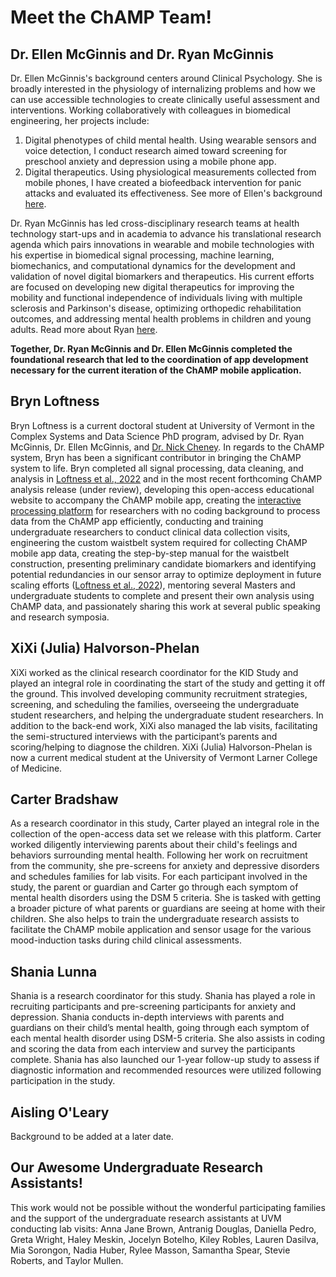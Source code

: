 # Meet the ChAMP Team!

## Dr. Ellen McGinnis and Dr. Ryan McGinnis
Dr. Ellen McGinnis's background centers around Clinical Psychology. She is broadly interested in the physiology of internalizing problems and how we can use accessible technologies to create clinically useful assessment and interventions. Working collaboratively with colleagues in biomedical engineering, her projects include:
1. Digital phenotypes of child mental health. Using wearable sensors and voice detection, I conduct research aimed toward screening for preschool anxiety and depression using a mobile phone app.
2. Digital therapeutics. Using physiological measurements collected from mobile phones, I have created a biofeedback intervention for panic attacks and evaluated its effectiveness. See more of Ellen's background [here](https://www.linkedin.com/in/ellen-mcginnis-71863846/).

Dr. Ryan McGinnis has led cross-disciplinary research teams at health technology start-ups and in academia to advance his translational research agenda which pairs innovations in wearable and mobile technologies with his expertise in biomedical signal processing, machine learning, biomechanics, and computational dynamics for the development and validation of novel digital biomarkers and therapeutics. His current efforts are focused on developing new digital therapeutics for improving the mobility and functional independence of individuals living with multiple sclerosis and Parkinson's disease, optimizing orthopedic rehabilitation outcomes, and addressing mental health problems in children and young adults. Read more about Ryan [here](https://www.uvm.edu/cems/ebe/profiles/ryan_mcginnis).

**Together, Dr. Ryan McGinnis and Dr. Ellen McGinnis completed the foundational research that led to the coordination of app development necessary for the current iteration of the ChAMP mobile application.**

## Bryn Loftness
Bryn Loftness is a current doctoral student at University of Vermont in the Complex Systems and Data Science PhD program, advised by Dr. Ryan McGinnis, Dr. Ellen McGinnis, and [Dr. Nick Cheney](https://www.uvm.edu/cems/cs/profiles/nick-cheney). In regards to the ChAMP system, Bryn has been a significant contributor in bringing the ChAMP system to life. Bryn completed all signal processing, data cleaning, and analysis in [Loftness et al., 2022](https://ieeexplore.ieee.org/document/9871090) and in the most recent forthcoming ChAMP analysis release (under review), developing this open-access educational website to accompany the ChAMP mobile app, creating the [interactive processing platform](https://colab.research.google.com/drive/1g6yjky4avTAsZMPUO4AFukOi75jci2DO?authuser=1#scrollTo=5usFUdmedOcm) for researchers with no coding background to process data from the ChAMP app efficiently, conducting and training undergraduate researchers to conduct clinical data collection visits, engineering the custom waistbelt system required for collecting ChAMP mobile app data, creating the step-by-step manual for the waistbelt construction, presenting preliminary candidate biomarkers and identifying potential redundancies in our sensor array to optimize deployment in future scaling efforts ([Loftness et al., 2022](https://ieeexplore.ieee.org/document/9871090)), mentoring several Masters and undergraduate students to complete and present their own analysis using ChAMP data, and passionately sharing this work at several public speaking and research symposia. 

## XiXi (Julia) Halvorson-Phelan
XiXi worked as the clinical research coordinator for the KID Study and played an integral role in coordinating the start of the study and getting it off the ground. This involved developing community recruitment strategies, screening, and scheduling the families, overseeing the undergraduate student researchers, and helping the undergraduate student researchers.  In addition to the back-end work, XiXi also managed the lab visits, facilitating the semi-structured interviews with the participant’s parents and scoring/helping to diagnose the children. XiXi (Julia) Halvorson-Phelan is now a current medical student at the University of Vermont Larner College of Medicine.


## Carter Bradshaw
As a research coordinator in this study, Carter played an integral role in the collection of the open-access data set we release with this platform. Carter worked diligently interviewing parents about their child's feelings and behaviors surrounding mental health. Following her work on recruitment from the community, she pre-screens for anxiety and depressive disorders and schedules families for lab visits. For each participant involved in the study, the parent or guardian and Carter go through each symptom of mental health disorders using the DSM 5 criteria. She is tasked with getting a broader picture of what parents or guardians are seeing at home with their children.  She also helps to train the undergraduate research assists to facilitate the ChAMP mobile application and sensor usage for the various mood-induction tasks during child clinical assessments.

## Shania Lunna
Shania is a research coordinator for this study. Shania has played a role in recruiting participants and pre-screening participants for anxiety and depression. Shania conducts in-depth interviews with parents and guardians on their child’s mental health, going through each symptom of each mental health disorder using DSM-5 criteria. She also assists in coding and scoring the data from each interview and survey the participants complete. Shania has also launched our 1-year follow-up study to assess if diagnostic information and recommended resources were utilized following participation in the study.

## Aisling O'Leary
Background to be added at a later date.

## Our Awesome Undergraduate Research Assistants!
This work would not be possible without the wonderful participating families and the support of the undergraduate research assistants at UVM conducting lab visits: Anna Jane Brown, Antranig Douglas, Daniella Pedro, Greta Wright, Haley Meskin, Jocelyn Botelho, Kiley Robles, Lauren Dasilva, Mia Sorongon, Nadia Huber, Rylee Masson, Samantha Spear, Stevie Roberts, and Taylor Mullen.

